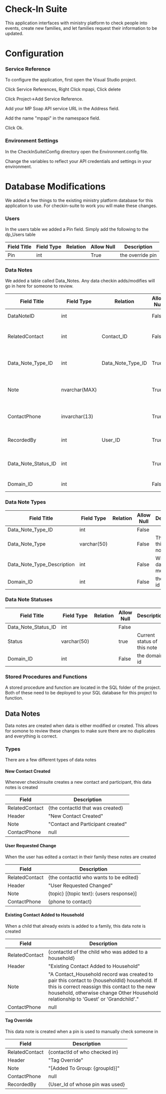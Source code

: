 # Check-In Suite
This application interfaces with ministry platform to check people into events, create new families, and let families request their information to be updated.

# Configuration

### Service Reference
To configure the application, first open the Visual Studio project. 

Click Service References, Right Click mpapi, Click delete

Click Project->Add Service Reference.

Add your MP Soap API service URL in the Address field.

Add the name "mpapi" in the namespace field.

Click Ok.

### Environment Settings
In the CheckInSuite\Config directory open the Environment.config file.

Change the variables to reflect your API credentials and settings in your environment.


# Database Modifications

We added a few things to the existing ministry platform database for this application to use. For checkin-suite to work you will make these changes.

### Users
In the users table we added a Pin field. Simply add the following to the dp_Users table

| Field Title  | Field Type   | Relation                | Allow Null | Description  |
| ------------ | ------------ | ----------------------- | ---------- | ------------ |
|Pin           |int           |                         | True      | the override pin |

### Data Notes
We added a table called Data_Notes. Any data checkin adds/modifies will go in here for someone to review.

| Field Title  | Field Type   | Relation                | Allow Null | Description  |
| ------------ | ------------ | ----------------------- | ---------- | ------------ |
|DataNoteID    |int           |                         | False      | the primary key |
|RelatedContact|int           |Contact_ID               | False      | the contact that this data note relates to |
|Data_Note_Type_ID|int        |Data_Note_Type_ID        | True       | a reference to what kind of data note this is |
|Note          |nvarchar(MAX) |                         | True       | the information about this note |
|ContactPhone  |invarchar(13) |                         | True       | a phone number to call for questions |
|RecordedBy    |int           |User_ID                  | True       | who made this data note |
|Data_Note_Status_ID|int      |                         | True       | the current status of this data note |
|Domain_ID     |int           |                         | False      | the domain id |

### Data Note Types
| Field Title  | Field Type   | Relation                | Allow Null | Description  |
| ------------ | ------------ | ----------------------- | ---------- | ------------ |
| Data_Note_Type_ID | int     |                         | False      |              |
| Data_Note_Type | varchar(50)|                         | False      | The title of this data note |
| Data_Note_Type_Description | int     |                         | False      |  What this data note means|
|Domain_ID     |int           |                         | False      | the domain id |

### Data Note Statuses
| Field Title  | Field Type   | Relation                | Allow Null | Description  |
| ------------ | ------------ | ----------------------- | ---------- | ------------ |
| Data_Note_Status_ID | int   |                         | False      |              |
| Status | varchar(50)        |                         | true       | Current status of this note |
|Domain_ID     |int           |                         | False      | the domain id |

### Stored Procedures and Functions
A stored procedure and function are located in the SQL folder of the project. Both of these need to be deployed to your SQL database for this project to function.

## Data Notes
Data notes are created when data is either modified or created. This allows for somone to review these changes to make sure there are no duplicates and everything is correct. 

### Types
There are a few different types of data notes

#### New Contact Created
Whenever checkinsuite creates a new contact and participant, this data notes is created

| Field | Description |
| ----- | ------------|
| RelatedContact | {the contactId that was created} |
| Header | "New Contact Created" |
| Note | "Contact and Participant created" |
| ContactPhone | null |

#### User Requested Change
When the user has edited a contact in their family these notes are created

| Field | Description |
| ----- | ------------|
| RelatedContact | {the contactId who wants to be edited} |
| Header | "User Requested Changed" |
| Note | {topic} [{topic text}: {users response}] |
| ContactPhone | {phone to contact} |

#### Existing Contact Added to Household
When a child that already exists is added to a family, this data note is created

| Field | Description |
| ----- | ------------|
| RelatedContact | {contactId of the child who was added to a household} |
| Header | "Existing Contact Added to Household" |
| Note | "A Contact_Household record was created to pair this contact to {householdId} household. If this is correct reassign this contact to the new household, otherwise change Other Household relationship to 'Guest' or 'Grandchild'." |
| ContactPhone | null |

#### Tag Override
This data note is created when a pin is used to manually check someone in

| Field | Description |
| ----- | ------------|
| RelatedContact | {contactId of who checked in} |
| Header | "Tag Override" |
| Note | "[Added To Group: {groupId}]" |
| ContactPhone | null |
| RecordedBy | {User_Id of whose pin was used} |


